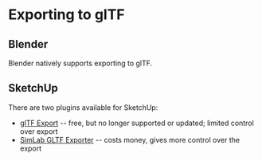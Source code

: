 Exporting to glTF
=================

Blender
-------

Blender natively supports exporting to glTF.


SketchUp
--------

There are two plugins available for SketchUp:

- [glTF Export](https://extensions.sketchup.com/extension/052071e5-6c19-4f02-a7e8-fcfcc28a2fd8/gltf-exporter)
  -- free, but no longer supported or updated; limited control over export
- [SimLab GLTF Exporter](https://www.simlab-soft.com/3d-plugins/Sketchup_GLTF_Exporter.aspx)
  -- costs money, gives more control over the export
